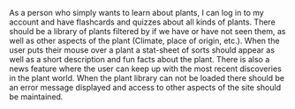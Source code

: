 As a person who simply wants to learn about plants, I can log in to my account and have flashcards and quizzes about all kinds of plants.
There should be a library of plants filtered by if we have or have not seen them, as well as other aspects of the plant (Climate, place of origin, etc.). 
When the user puts their mouse over a plant a stat-sheet of sorts should appear as well as a short description and fun facts about the plant. 
There is also a news feature where the user can keep up with the most recent discoveries in the plant world. 
When the plant library can not be loaded there should be an error message displayed and access to other aspects of the site should be maintained. 
